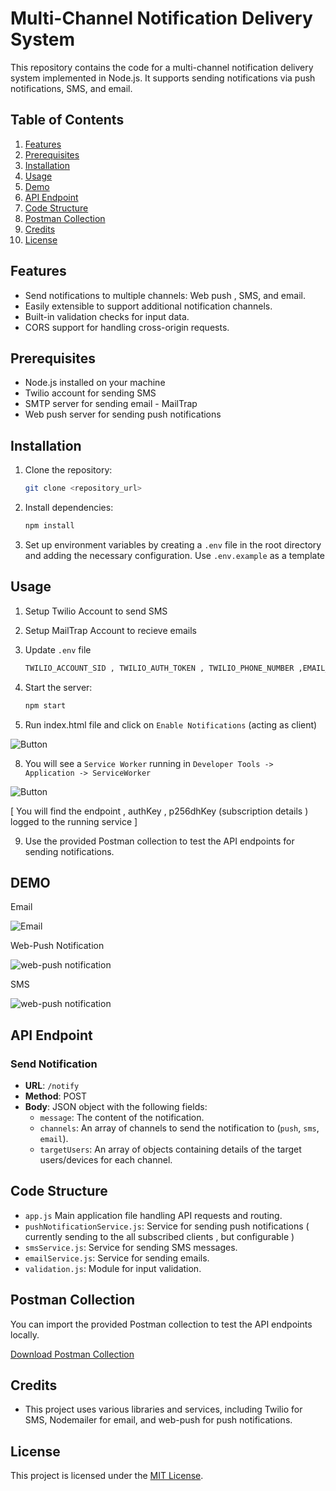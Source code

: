 

# Multi-Channel Notification Delivery System

This repository contains the code for a multi-channel notification delivery system implemented in Node.js. It supports sending notifications via push notifications, SMS, and email.

## Table of Contents

1. [Features](#features)
2. [Prerequisites](#prerequisites)
3. [Installation](#installation)
4. [Usage](#usage)
5. [Demo](#demo)
6. [API Endpoint](#api-endpoint)
7. [Code Structure](#code-structure)
8. [Postman Collection](#postman-collection)
9. [Credits](#credits)
10. [License](#license)


## Features

- Send notifications to multiple channels: Web push , SMS, and email.
- Easily extensible to support additional notification channels.
- Built-in validation checks for input data.
- CORS support for handling cross-origin requests.

## Prerequisites

- Node.js installed on your machine
- Twilio account for sending SMS 
- SMTP server for sending email - MailTrap
- Web push server for sending push notifications

## Installation

1. Clone the repository:

    ```bash
    git clone <repository_url>
    ```

2. Install dependencies:

    ```bash
    npm install
    ```

3. Set up environment variables by creating a `.env` file in the root directory and adding the necessary configuration. Use `.env.example` as a template


## Usage

1. Setup Twilio Account to send SMS
2. Setup MailTrap Account to recieve emails
3. Update ``.env`` file
    ```bash
	TWILIO_ACCOUNT_SID , TWILIO_AUTH_TOKEN , TWILIO_PHONE_NUMBER ,EMAIL_USER , EMAIL_PASSWORD , EMAIL_HOST , EMAIL_PORT
    ```
6. Start the server:

    ```bash
    npm start
    ```
7. Run index.html file and click on ``Enable Notifications`` (acting as client) 

![Button](https://drive.google.com/uc?export=view&id=1ksMATv0TTaRLqqmiRL58cyuHX1UFLw2Z)

8. You will see a ``Service Worker`` running in ``Developer Tools -> Application -> ServiceWorker ``

![Button](https://drive.google.com/uc?export=view&id=14yom44C5eHU905zA6voYEnw5L0cuGHHK)

[ You will find the endpoint , authKey , p256dhKey (subscription details ) logged to the running service ]

9. Use the provided Postman collection to test the API endpoints for sending notifications.

## DEMO
Email

![Email](https://drive.google.com/uc?export=view&id=1MpHbPZ48Xg0vp9Gr7FbGjNHxroekt2fc)

Web-Push Notification

![web-push notification](https://drive.google.com/uc?export=view&id=1V5-FLruiD2MUQpBxU4rQZJqRZLhDojoD)

SMS

![web-push notification](https://drive.google.com/uc?export=view&id=1Vs4Mqg2WzoS__3Ra1clrDMjTWw5uAbpQ)

## API Endpoint

### Send Notification

- **URL**: `/notify`
- **Method**: POST
- **Body**: JSON object with the following fields:
  - `message`: The content of the notification.
  - `channels`: An array of channels to send the notification to (`push`, `sms`, `email`).
  - `targetUsers`: An array of objects containing details of the target users/devices for each channel.


## Code Structure

- `app.js` Main application file handling API requests and routing.
- `pushNotificationService.js`: Service for sending push notifications ( currently sending to the all subscribed clients , but configurable )
- `smsService.js`: Service for sending SMS messages.
- `emailService.js`: Service for sending emails.
- `validation.js`: Module for input validation.

## Postman Collection

You can import the provided Postman collection to test the API endpoints locally.

[Download Postman Collection](https://github.com/Aakash-Rana/NotificationChannel/blob/master/postman_collection.json)

## Credits

- This project uses various libraries and services, including Twilio for SMS, Nodemailer for email, and web-push for push notifications.

## License

This project is licensed under the [MIT License](LICENSE).
